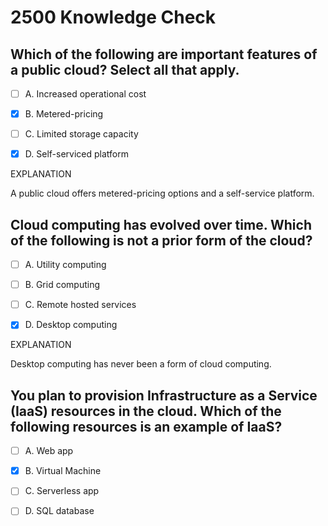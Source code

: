 # 2500 Knowledge Check

## Which of the following are important features of a public cloud? Select all that apply.

- [ ] A. Increased operational cost

- [X] B. Metered-pricing

- [ ] C. Limited storage capacity

- [X] D. Self-serviced platform

EXPLANATION

A public cloud offers metered-pricing options and a self-service platform.

## Cloud computing has evolved over time. Which of the following is not a prior form of the cloud?

- [ ] A. Utility computing

- [ ] B. Grid computing

- [ ] C. Remote hosted services

- [X] D. Desktop computing

EXPLANATION

Desktop computing has never been a form of cloud computing.

## You plan to provision Infrastructure as a Service (IaaS) resources in the cloud. Which of the following resources is an example of IaaS?

- [ ] A. Web app

- [X] B. Virtual Machine

- [ ] C. Serverless app

- [ ] D. SQL database
